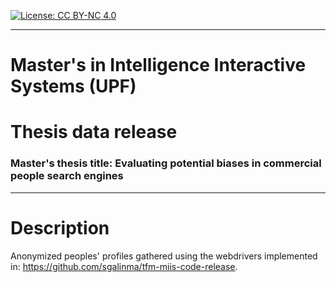 [![License: CC BY-NC 4.0](https://img.shields.io/badge/License-CC%20BY--NC%204.0-lightgrey.svg)](https://creativecommons.org/licenses/by-nc/4.0/)

---
# Master's in Intelligence Interactive Systems (UPF)
# Thesis data release
### Master's thesis title: Evaluating potential biases in commercial people search engines
---

# Description

Anonymized peoples' profiles gathered using the webdrivers implemented in: https://github.com/sgalinma/tfm-miis-code-release.
